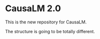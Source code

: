 # CausaLM 2.0
This is the new repository for CausaLM.

The structure is going to be totally different.